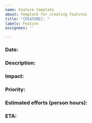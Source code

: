 ```yaml
---
name: Feature template
about: Template for creating features
title: "[FEATURE]: "
labels: Feature
assignees: ''

---
```


### Date:

### Description:

### Impact:

### Priority:

### Estimated efforts (person hours):

### ETA:
